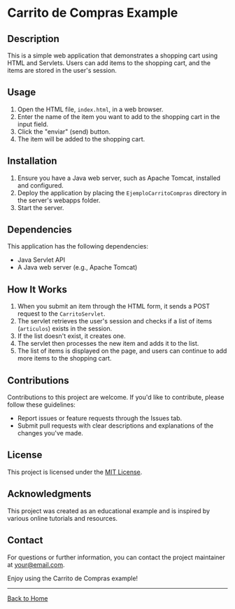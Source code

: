 # Carrito de Compras Example

## Description
This is a simple web application that demonstrates a shopping cart using HTML and Servlets. Users can add items to the shopping cart, and the items are stored in the user's session.

## Usage
1. Open the HTML file, `index.html`, in a web browser.
2. Enter the name of the item you want to add to the shopping cart in the input field.
3. Click the "enviar" (send) button.
4. The item will be added to the shopping cart.

## Installation
1. Ensure you have a Java web server, such as Apache Tomcat, installed and configured.
2. Deploy the application by placing the `EjemploCarritoCompras` directory in the server's webapps folder.
3. Start the server.

## Dependencies
This application has the following dependencies:
- Java Servlet API
- A Java web server (e.g., Apache Tomcat)

## How It Works
1. When you submit an item through the HTML form, it sends a POST request to the `CarritoServlet`.
2. The servlet retrieves the user's session and checks if a list of items (`articulos`) exists in the session.
3. If the list doesn't exist, it creates one.
4. The servlet then processes the new item and adds it to the list.
5. The list of items is displayed on the page, and users can continue to add more items to the shopping cart.

## Contributions
Contributions to this project are welcome. If you'd like to contribute, please follow these guidelines:
- Report issues or feature requests through the Issues tab.
- Submit pull requests with clear descriptions and explanations of the changes you've made.

## License
This project is licensed under the [MIT License](LICENSE).

## Acknowledgments
This project was created as an educational example and is inspired by various online tutorials and resources.

## Contact
For questions or further information, you can contact the project maintainer at [your@email.com](mailto:malgarinifacundo5@email.com).

Enjoy using the Carrito de Compras example! 

---
[Back to Home](http://localhost:8080/EjemploCarritoCompras/CarritoServlet)
